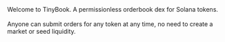 <!DOCTYPE html>
<html>
  <head>
    <title>TinyBook</title>
  </head>
  <body>
    Welcome to TinyBook. A permissionless orderbook dex for Solana tokens. <br><br>Anyone can submit orders for any token at any time, no need to create a market or seed liquidity.
  </body>
</html>
